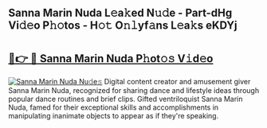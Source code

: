 ## Sanna Marin Nuda L𝚎a𝚔ed N𝚞𝚍e - Part-dHg Vi𝚍𝚎o P𝚑𝚘tos - H𝚘𝚝 O𝚗𝚕yf𝚊ns L𝚎a𝚔s eKDYj

# <h2><a href="http://kf1c96o.oniu.top/?m=Sanna+Marin+Nuda">🔗👉 🔴 Sanna Marin Nuda P𝚑ot𝚘𝚜 V𝚒d𝚎o</a></h2>

[![Sanna Marin Nuda Nu𝚍e𝚜](https://i.imgur.com/0qMVB7G.gif)](http://kf1c96o.oniu.top/?m=Sanna+Marin+Nuda)
Digital content creator and amusement giver Sanna Marin Nuda, recognized for sharing dance and lifestyle ideas through popular dance routines and brief clips. Gifted ventriloquist Sanna Marin Nuda, famed for their exceptional skills and accomplishments in manipulating inanimate objects to appear as if they're speaking.  

